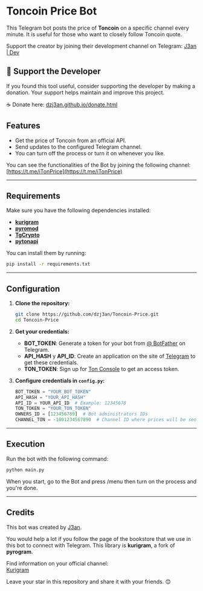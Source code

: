# Toncoin Price Bot

This Telegram bot posts the price of **Toncoin** on a specific channel every minute. It is useful for those who want to closely follow Toncoin quote.

Support the creator by joining their development channel on Telegram: [J3an | Dev](https://t.me/j3d3v)

## 💖 Support the Developer

If you found this tool useful, consider supporting the developer by making a donation. Your support helps maintain and improve this project.

☕️ Donate here: [dzj3an.github.io/donate.html](https://dzj3an.github.io/donate.html)

## Features

- Get the price of Toncoin from an official API.
- Send updates to the configured Telegram channel.
- You can turn off the process or turn it on whenever you like.


You can see the functionalities of the Bot by joining the following channel:  
[https://t.me/iTonPrice](https://t.me/iTonPrice)

---

## Requirements

Make sure you have the following dependencies installed:

- [**kurigram**](https://pypi.org/project/kurigram/)
- [**pyromod**](https://pypi.org/project/pyromod/)
- [**TgCrypto**](https://pypi.org/project/TgCrypto/)
- [**pytonapi**](https://pypi.org/project/pytonapi/)

You can install them by running:

```bash
pip install -r requirements.txt
```

---

## Configuration

1. **Clone the repository:**
   ```bash
   git clone https://github.com/dzj3an/Toncoin-Price.git
   cd Toncoin-Price
   ```

2. **Get your credentials:**

   - **BOT_TOKEN**: Generate a token for your bot from [@ BotFather](https://t.me/BotFather) on Telegram.
   - **API_HASH** y **API_ID**: Create an application on the site of [Telegram](https://my.telegram.org/auth) to get these credentials.
   - **TON_TOKEN**: Sign up for [Ton Console](https://tonconsole.com/) to get an access token.

3. **Configure credentials in `config.py`:**

   ```python
   BOT_TOKEN = "YOUR_BOT_TOKEN"
   API_HASH = "YOUR_API_HASH"
   API_ID = YOUR_API_ID  # Example: 12345678
   TON_TOKEN = "YOUR_TON_TOKEN"
   OWNERS_ID = [123456789]  # Bot administrators IDs
   CHANNEL_TON = -1001234567890  # Channel ID where prices will be sent
   ```

---

## Execution

Run the bot with the following command:

```bash
python main.py
```

When you start, go to the Bot and press /menu then turn on the process and you're done.

---


## Credits

This bot was created by [J3an](https://github.com/dzj3an).


You would help a lot if you follow the page of the bookstore that we use in this bot to connect with Telegram. This library is **kurigram**, a fork of **pyrogram**.  

Find information on your official channel:  
[Kurigram](https://t.me/kurigram_news)

Leave your star in this repository and share it with your friends. 😊
